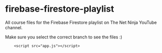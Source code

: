 # firebase-firestore-playlist
All course files for the Firebase Firestore playlist on The Net Ninja YouTube channel. 

Make sure you select the correct branch to see the files :)
<!--add scripts for the app todolist-->
 <!-- The core Firebase JS SDK is always required and must be listed first -->
<script src="/__/firebase/7.0.0/firebase-app.js"></script>

<!-- TODO: Add SDKs for Firebase products that you want to use
     https://firebase.google.com/docs/web/setup#available-libraries -->
<script src="/__/firebase/7.0.0/firebase-analytics.js"></script>

<!-- Initialize Firebase -->
<script src="/__/firebase/init.js"></script>

        <script src="app.js"></script>